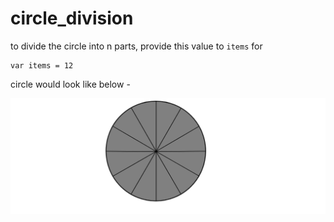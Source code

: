 # circle_division
to divide the circle into n parts, provide this value to ```items``` 
for 
``` 
var items = 12
```
circle would look like below - 

<p align="center"><img src="https://github.com/visheshmishra/circle_division/blob/master/circle.png"></p>
